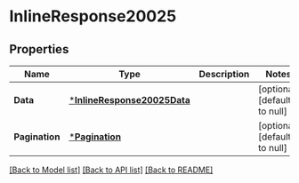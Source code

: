 # InlineResponse20025

## Properties
Name | Type | Description | Notes
------------ | ------------- | ------------- | -------------
**Data** | [***InlineResponse20025Data**](inline_response_200_25_data.md) |  | [optional] [default to null]
**Pagination** | [***Pagination**](Pagination.md) |  | [optional] [default to null]

[[Back to Model list]](../README.md#documentation-for-models) [[Back to API list]](../README.md#documentation-for-api-endpoints) [[Back to README]](../README.md)

